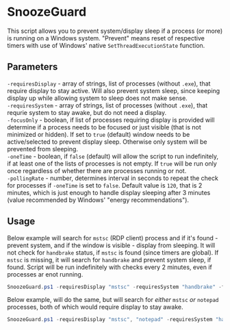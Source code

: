 # SnoozeGuard
This script allows you to prevent system/display sleep if a process (or more) is running on a Windows system. "Prevent" means reset of respective timers with use of Windows' native `SetThreadExecutionState` function.

## Parameters
`-requiresDisplay` - array of strings, list of processes (without `.exe`), that require display to stay active. Will also prevent system sleep, since keeping display up while allowing system to sleep does not make sense.  
`-requiresSystem` - array of strings, list of processes (without `.exe`), that requrie system to stay awake, but do not need a display.  
`-focusOnly` - boolean, if list of processes requiring display is provided will determine if a process needs to be focused or just visible (that is not minimized or hidden). If set to `true` (default) window needs to be active/selected to prevent display sleep. Otherwise only system will be prevented from sleeping.  
`-oneTime` - boolean, if `false` (default) will allow the script to run indefinitely, if at least one of the lists of processes is not empty. If `true` will be run only once regardless of whether there are processes running or not.  
`-pollingRate` - number, determines interval in seconds to repeat the check for processes if `-oneTime` is set to `false`. Default value is `120`, that is 2 minutes, which is just enough to handle display sleeping after 3 minutes (value recommended by Windows' "energy recommendations").

## Usage
Below example will search for `mstsc` (RDP client) process and if it's found - prevent system, and if the window is visible - display from sleeping. It will not check for `handbrake` status, if `mstsc` is found (since timers are global). If `mstsc` is missing, it will search for `handbrake` and prevent system sleep, if found. Script will be run indefinitely with checks every 2 minutes, even if processes ar enot running.
```powershell
SnoozeGuard.ps1 -requiresDisplay "mstsc" -requiresSystem "handbrake" -focusOnly 0 -pollingRate 120 -oneTime 0
```
Below example, will do the same, but will search for _either_ `mstsc` _or_ `notepad` processes, both of which would require display to stay awake.
```powershell
SnoozeGuard.ps1 -requiresDisplay "mstsc", "notepad" -requiresSystem "handbrake" -focusOnly 0 -pollingRate 120 -oneTime 0
```
